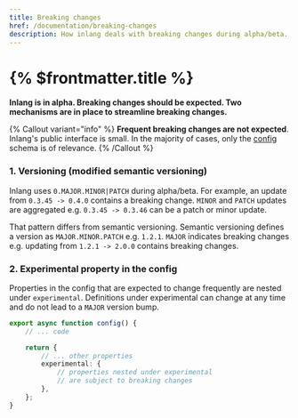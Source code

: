 ```yaml
---
title: Breaking changes
href: /documentation/breaking-changes
description: How inlang deals with breaking changes during alpha/beta.
---
```


# {% $frontmatter.title %}

**Inlang is in alpha. Breaking changes should be expected. Two mechanisms are in place to streamline breaking changes.**

{% Callout variant="info" %}
**Frequent breaking changes are not expected**. Inlang's public interface is small. In the majority of cases, only the [config](/documentation/config.md) schema is of relevance.
{% /Callout %}

### 1. Versioning (modified semantic versioning)

Inlang uses `0.MAJOR.MINOR|PATCH` during alpha/beta. For example, an update from `0.3.45 -> 0.4.0` contains a breaking change. `MINOR` and `PATCH` updates are aggregated e.g. `0.3.45 -> 0.3.46` can be a patch or minor update.

That pattern differs from semantic versioning. Semantic versioning defines a version as `MAJOR.MINOR.PATCH` e.g. `1.2.1`. `MAJOR` indicates breaking changes e.g. updating from `1.2.1 -> 2.0.0` contains breaking changes.

### 2. Experimental property in the config

Properties in the config that are expected to change frequently are nested under `experimental`. Definitions under experimental can change at any time and do not lead to a `MAJOR` version bump.

```ts
export async function config() {
	// ... code

	return {
		// ... other properties
		experimental: {
			// properties nested under experimental
			// are subject to breaking changes
		},
	};
}
```
